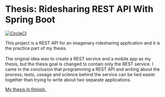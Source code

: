 # Thesis: Ridesharing REST API With Spring Boot

[![CircleCI](https://circleci.com/gh/tontsaX/thesis-ridesharing-rest-api-with-spring-boot.svg?style=shield)](https://circleci.com/gh/tontsaX/thesis-ridesharing-rest-api-with-spring-boot)

This project is a REST API for an imagenary ridesharing application and it is the practice part of my thesis. 
<br>
<br>
The original idea was to create a REST service and a mobile app as my thesis, but the thesis goal is changed to contain only the REST service.
I came in the conclusion that programming a REST API and writing about the process, tests, useage and science behind the service can be tied easier together
than trying to write about two separate applications.
<br>

[My thesis in finnish.](https://urn.fi/URN:NBN:fi:amk-2021121626472)
<br>
